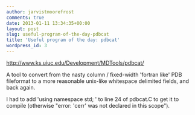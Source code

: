 ```yaml
---
author: jarvistmoorefrost
comments: true
date: 2013-01-11 13:34:35+00:00
layout: post
slug: useful-program-of-the-day-pdbcat
title: 'Useful program of the day: pdbcat'
wordpress_id: 3
---
```


http://www.ks.uiuc.edu/Development/MDTools/pdbcat/

A tool to convert from the nasty column / fixed-width 'fortran like' PDB fileformat to a more reasonable unix-like whitespace delimited fields, and back again.

I had to add 'using namespace std; ' to line 24 of pdbcat.C to get it to compile (otherwise "error: 'cerr' was not declared in this scope").

